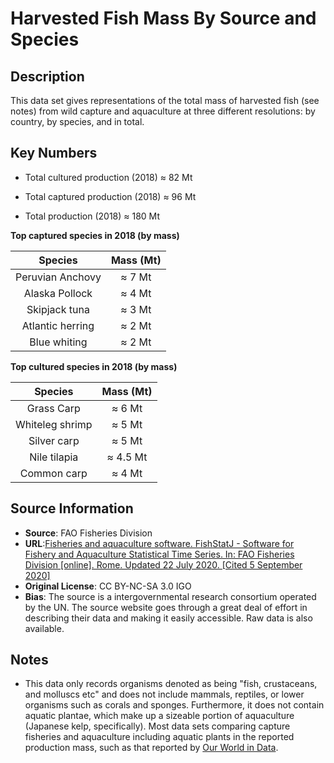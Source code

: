 # Harvested Fish Mass By Source and Species

## Description 
This data set gives representations of the total mass of harvested fish (see
notes) from wild capture and aquaculture at three different resolutions: by
country, by species, and in total.

## Key Numbers
* Total cultured production (2018) ≈ 82 Mt

* Total captured production (2018) ≈ 96 Mt

* Total production (2018) ≈ 180 Mt

**Top captured species in 2018 (by mass)**

| Species | Mass (Mt) |
| :--: | :--: |
| Peruvian Anchovy | ≈ 7 Mt |
| Alaska Pollock | ≈ 4 Mt |
| Skipjack tuna | ≈ 3 Mt |
| Atlantic herring | ≈ 2 Mt |
| Blue whiting | ≈ 2 Mt |


**Top cultured species in 2018 (by mass)**

| Species | Mass (Mt) |
| :--: | :--: |
| Grass Carp | ≈ 6 Mt | 
| Whiteleg shrimp | ≈ 5 Mt | 
| Silver carp | ≈ 5 Mt | 
| Nile tilapia | ≈ 4.5 Mt |
| Common carp | ≈ 4 Mt |

## Source Information
* **Source**: FAO Fisheries Division 
* **URL**:[Fisheries and aquaculture software. FishStatJ - Software for Fishery and Aquaculture Statistical Time Series. In: FAO Fisheries Division [online]. Rome. Updated 22 July 2020. [Cited 5 September 2020]](http://www.fao.org/fishery/)
* **Original License**: CC BY-NC-SA 3.0 IGO
* **Bias**: The source is a intergovernmental research consortium operated by
  the UN. The source website goes through a great deal of effort in describing
  their data and making it easily accessible. Raw data is also available. 

## Notes
* This data only records organisms denoted as being "fish, crustaceans, and molluscs  etc" and does not include mammals, reptiles, or lower organisms such as corals and sponges. Furthermore, it does not contain aquatic plantae, which make up a sizeable portion of aquaculture (Japanese kelp, specifically). Most data sets comparing capture fisheries and aquaculture including aquatic plants in the reported production mass, such as that reported by [Our World in Data](https://ourworldindata.org/rise-of-aquaculture).

